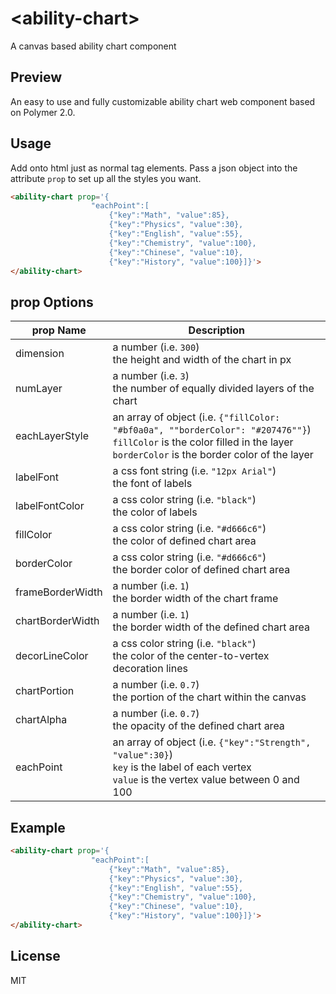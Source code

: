 # \<ability-chart\>

A canvas based ability chart component

## Preview
An easy to use and fully customizable ability chart web component based on Polymer 2.0.

## Usage
Add onto html just as normal tag elements. Pass a json object into the attribute `prop` to set up all the styles you want.

```html
<ability-chart prop='{
                  "eachPoint":[
	                  {"key":"Math", "value":85},
	                  {"key":"Physics", "value":30},
	                  {"key":"English", "value":55},
	                  {"key":"Chemistry", "value":100},
	                  {"key":"Chinese", "value":10},
	                  {"key":"History", "value":100}]}'>               	
</ability-chart>
```
## prop Options

prop Name | Description
--- | --- 
dimension | a number (i.e. `300`)<br>the height and width of the chart in px
numLayer | a number (i.e. `3`)<br>the number of equally divided layers of the chart
eachLayerStyle | an array of object (i.e. `{"fillColor: "#bf0a0a", ""borderColor": "#207476""}`)<br>`fillColor` is the color filled in the layer<br>`borderColor` is the border color of the layer
labelFont | a css font string (i.e. `"12px Arial"`)<br>the font of labels
labelFontColor | a css color string (i.e. `"black"`)<br>the color of labels
fillColor | a css color string (i.e. `"#d666c6"`)<br>the color of defined chart area
borderColor | a css color string (i.e. `"#d666c6"`)<br>the border color of defined chart area
frameBorderWidth | a number (i.e. `1`)<br>the border width of the chart frame
chartBorderWidth | a number (i.e. `1`)<br>the border width of the defined chart area
decorLineColor | a css color string (i.e. `"black"`)<br>the color of the center-to-vertex decoration lines
chartPortion | a number (i.e. `0.7`)<br>the portion of the chart within the canvas
chartAlpha | a number (i.e. `0.7`)<br>the opacity of the defined chart area
eachPoint | an array of object (i.e. `{"key":"Strength", "value":30}`)<br>`key` is the label of each vertex<br>`value` is the vertex value between 0 and 100

## Example
<!--
```
```
<custom-element-demo>
  <template>
    <link rel="import" href="ability-chart.html">
    <next-code-block></next-code-block>
  </template>
</custom-element-demo>
```
-->
```html
<ability-chart prop='{
                  "eachPoint":[
	                  {"key":"Math", "value":85},
	                  {"key":"Physics", "value":30},
	                  {"key":"English", "value":55},
	                  {"key":"Chemistry", "value":100},
	                  {"key":"Chinese", "value":10},
	                  {"key":"History", "value":100}]}'>               	
</ability-chart>
```
## License
MIT